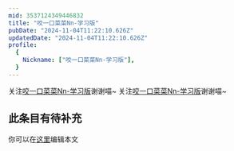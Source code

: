 ```yaml
---
mid: 3537124349446832
title: "咬一口菜菜Nn-学习版"
pubDate: "2024-11-04T11:22:10.626Z"
updatedDate: "2024-11-04T11:22:10.626Z"
profile:
  {
    Nickname: ["咬一口菜菜Nn-学习版"],
  }
---
```


关注[咬一口菜菜Nn-学习版](https://space.bilibili.com/3537124349446832)谢谢喵~ 关注[咬一口菜菜Nn-学习版](https://space.bilibili.com/3537124349446832)谢谢喵~

## 此条目有待补充
你可以在[这里](https://github.com/Yuhanawa/VTuber.ICU/edit/master/src/content/v/咬一口菜菜Nn-学习版/index.md)编辑本文
